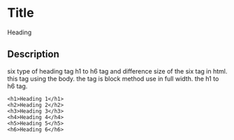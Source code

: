 # Title

Heading

## Description

six type of heading tag h1 to h6 tag and difference size of the six tag in html. this tag using the body. the tag is block method use in full width. the h1 to h6 tag.

```md040
<h1>Heading 1</h1>
<h2>Heading 2</h2>
<h3>Heading 3</h3>
<h4>Heading 4</h4>
<h5>Heading 5</h5>
<h6>Heading 6</h6>
```
